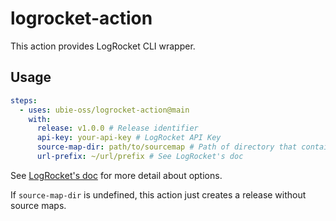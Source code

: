 # logrocket-action

This action provides LogRocket CLI wrapper.

## Usage

```yml
steps:
  - uses: ubie-oss/logrocket-action@main
    with:
      release: v1.0.0 # Release identifier
      api-key: your-api-key # LogRocket API Key
      source-map-dir: path/to/sourcemap # Path of directory that contains source maps
      url-prefix: ~/url/prefix # See LogRocket's doc
```

See [LogRocket's doc](https://docs.logrocket.com/docs/stacktraces#section-uploading-source-maps-to-logrocket) for more detail about options.

If `source-map-dir` is undefined, this action just creates a release without source maps.
